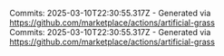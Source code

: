Commits: 2025-03-10T22:30:55.317Z - Generated via https://github.com/marketplace/actions/artificial-grass
<br>
Commits: 2025-03-10T22:30:55.317Z - Generated via https://github.com/marketplace/actions/artificial-grass
<br>

